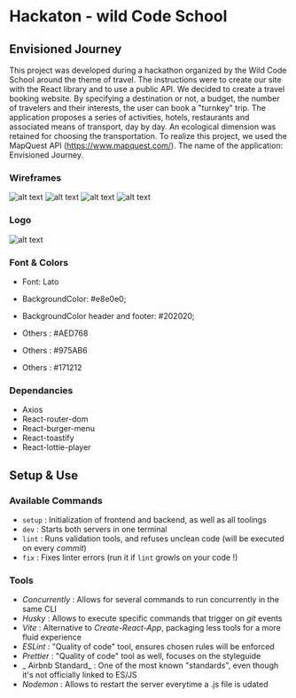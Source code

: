 # Hackaton - wild Code School

##  Envisioned Journey

This project was developed during a hackathon organized by the Wild Code School around the theme of travel. 
The instructions were to create our site with the React library and to use a public API. 
We decided to create a travel booking website. By specifying a destination or not, a budget, the number of travelers and their interests, the user can book a "turnkey" trip. 
The application proposes a series of activities, hotels, restaurants and associated means of transport, day by day. 
An ecological dimension was retained for choosing the transportation. 
To realize this project, we used the MapQuest API (https://www.mapquest.com/).
The name of the application: Envisioned Journey.

### Wireframes

![alt text](./frontend/src/assets/img/wireframes/home.jpg)
![alt text](./frontend/src/assets/img/wireframes/quiz.jpg)
![alt text](./frontend/src/assets/img/wireframes/travel.jpg)
![alt text](./frontend/src/assets/img/wireframes/contact.jpg)

### Logo

![alt text](./frontend/src/assets/img/envisioned_logo.svg)

### Font & Colors

- Font: Lato
  
- BackgroundColor: #e8e0e0;
- BackgroundColor header and footer: #202020;
- Others : #AED768
- Others : #975AB6
- Others : #171212

### Dependancies
- Axios
- React-router-dom
- React-burger-menu
- React-toastify
- React-lottie-player

## Setup & Use

### Available Commands

- `setup` : Initialization of frontend and backend, as well as all toolings
- `dev` : Starts both servers in one terminal
- `lint` : Runs validation tools, and refuses unclean code (will be executed on every _commit_)
- `fix` : Fixes linter errors (run it if `lint` growls on your code !)

### Tools

- _Concurrently_ : Allows for several commands to run concurrently in the same CLI
- _Husky_ : Allows to execute specific commands that trigger on _git_ events
- _Vite_ : Alternative to _Create-React-App_, packaging less tools for a more fluid experience
- _ESLint_ : "Quality of code" tool, ensures chosen rules will be enforced
- _Prettier_ : "Quality of code" tool as well, focuses on the styleguide
- _ Airbnb Standard_ : One of the most known "standards", even though it's not officially linked to ES/JS
- _Nodemon_ : Allows to restart the server everytime a .js file is udated

